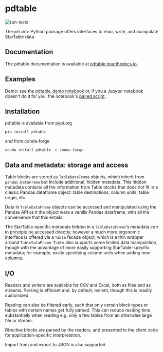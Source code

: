 # pdtable

![run-tests](https://github.com/startable/pdtable/workflows/run-tests/badge.svg)

The `pdtable` Python package offers interfaces to read, write, and manipulate StarTable data.

## Documentation

The pdtable documentation is available at [pdtable.readthedocs.io](https://pdtable.readthedocs.io/). 

## Examples 

Demo: see the [pdtable_demo notebook](examples/pdtable_demo.ipynb) or, if you a Jupyter notebook doesn't do it for you, the notebook's [paired script](examples/pdtable_demo.py).

## Installation

pdtable is available from pypi.org
```commandline
pip install pdtable
```
and from conda-forge
```commandline
conda install pdtable -c conda-forge
```

## Data and metadata: storage and access

Table blocks are stored as `TableDataFrame` objects, which inherit from `pandas.DataFrame` but include additional, hidden metadata. This hidden metadata contains all the information from Table blocks that does not fit in a classic Pandas dataframe object: table destinations, column units, table origin, etc.

Data in `TableDataFrame` objects can be accessed and manipulated using the Pandas API as it the object were a vanilla Pandas dataframe, with all the convenience that this entails.

The StarTable-specific metadata hidden in a `TableDataFrame`'s metadata *can* in principle be accessed directly; however a much more ergonomic interface is offered via a `Table` facade object, which is a thin wrapper around `TableDataFrame`.  `Table` also supports some limited data manipulation, though with the advantage of more easily supporting StarTable-specific metadata; for example, easily specifying column units when adding new columns.

## I/O

Readers and writers are available for CSV and Excel, both as files and as streams. Parsing is efficient and, by default, lenient, though this is readily customized.

Reading can also be filtered early, such that only certain block types or tables with certain names get fully parsed. This can reduce reading time substantially when reading e.g. only a few tables from an otherwise large file or stream.

Directive blocks are parsed by the readers, and presented to the client code for application-specific interpretation.

Import from and export to JSON is also supported.
